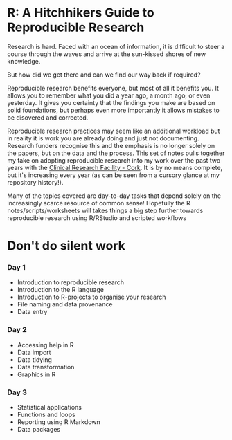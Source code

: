 # R: A Hitchhikers Guide to Reproducible Research
Research is hard. Faced with an ocean of information, it is difficult to steer a course through the waves and arrive at the sun-kissed shores of new knowledge. 

But how did we get there and can we find our way back if required?

Reproducible research benefits everyone, but most of all it benefits you. It allows you to remember what you did a year ago, a month ago, or even yesterday. It gives you certainty that the findings you make are based on solid foundations, but perhaps even more importantly it allows mistakes to be disovered and corrected.

Reproducible research practices may seem like an additional workload but in reality it is work you are already doing and just not documenting. Research funders recognise this and the emphasis is no longer solely on the papers, but on the data and the process. This set of notes pulls together my take on adopting reproducible research into my work over the past two years with the [Clinical Research Facility - Cork](https://crfc.ucc.ie). It is by no means complete, but it's increasing every year (as can be seen from a cursory glance at my repository history!). 

Many of the topics covered are day-to-day tasks that depend solely on the increasingly scarce resource of common sense! Hopefully the R notes/scripts/worksheets will takes things a big step further towards reproducible research using R/RStudio and scripted workflows 

# **Don't do silent work**

### **Day 1**
+ Introduction to reproducible research
+ Introduction to the R language
+ Introduction to R-projects to organise your research
+ File naming and data provenance
+ Data entry

### **Day 2**
+ Accessing help in R
+ Data import
+ Data tidying
+ Data transformation
+ Graphics in R

### **Day 3**
+ Statistical applications
+ Functions and loops
+ Reporting using R Markdown
+ Data packages
